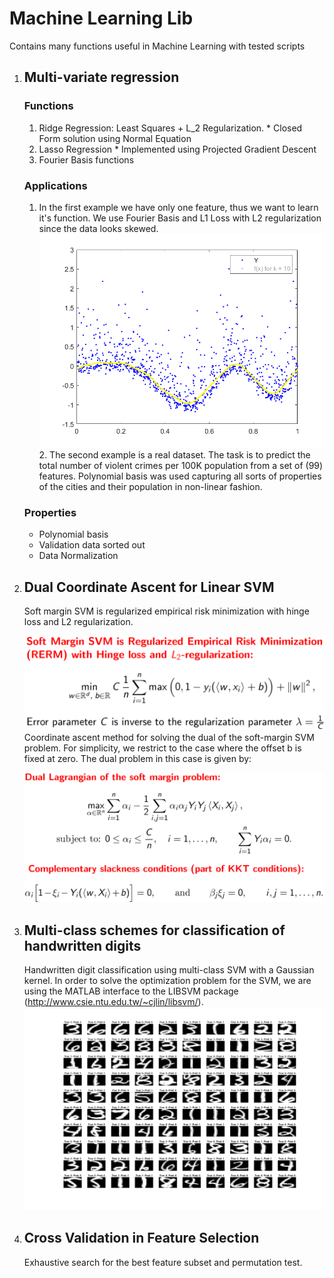 
# Machine Learning Lib

Contains many functions useful in Machine Learning with tested scripts

1. ## Multi-variate regression

    ### Functions

      1. Ridge Regression: Least Squares + L_2 Regularization.
        * Closed Form solution using Normal Equation
      2. Lasso Regression
        * Implemented using Projected Gradient Descent
      3. Fourier Basis functions

    ### Applications

      1. In the first example we have only one feature, thus we want to learn it's function. We use Fourier Basis and L1 Loss with L2 regularization since the data looks skewed.
        ![regression](Regression/PlotFunctions10.png)
        <!-- Format: ![Regression using Fourier Basis](url)  -->
        2. The second example is a real dataset. The task is to predict the total number of violent crimes per 100K population from a set of (99) features. Polynomial basis was used capturing all sorts of properties of the cities and their population in non-linear fashion.

    ### Properties

      * Polynomial basis
      * Validation data sorted out
      * Data Normalization

2. ## Dual Coordinate Ascent for Linear SVM

    Soft margin SVM is regularized empirical risk minimization with hinge loss and L2 regularization.

     ![svm primal](Binary_Classification/SVM_primal.png)
    Coordinate ascent method for solving the dual of the soft-margin SVM problem. For simplicity, we restrict to the case where the offset b is fixed at zero. The dual problem in this case is given by:

    ![svm dual](Binary_Classification/SVM_dual.png)

3. ## Multi-class schemes for classification of handwritten digits

    Handwritten digit classification using multi-class SVM with a Gaussian kernel. In order to solve the optimization problem for the SVM, we are using the MATLAB interface to the LIBSVM package (http://www.csie.ntu.edu.tw/~cjlin/libsvm/).
    ![svm multi](Classification/correct_classification.png)

4. ## Cross Validation in Feature Selection

    Exhaustive search for the best feature subset and permutation test.

